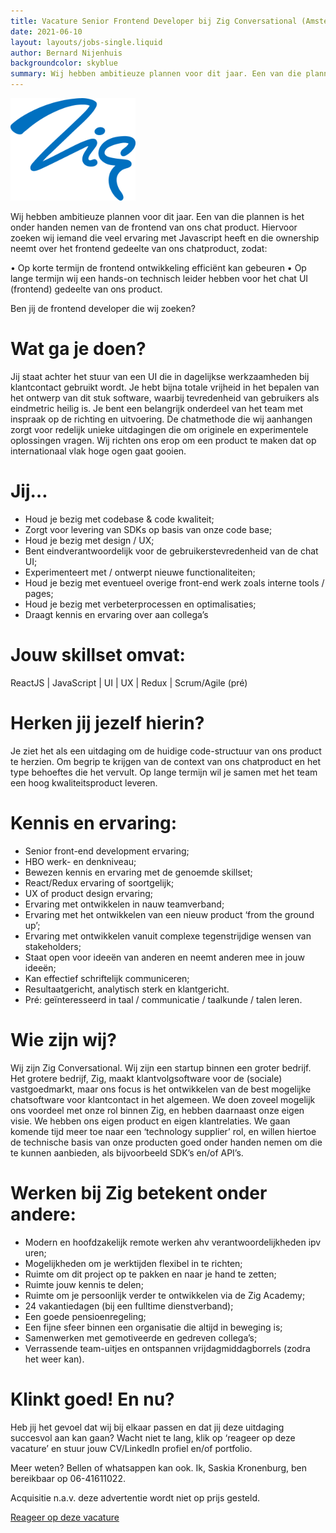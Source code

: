 ```yaml
---
title: Vacature Senior Frontend Developer bij Zig Conversational (Amsterdam/Huizen/Amersfoort)
date: 2021-06-10
layout: layouts/jobs-single.liquid
author: Bernard Nijenhuis
backgroundcolor: skyblue
summary: Wij hebben ambitieuze plannen voor dit jaar. Een van die plannen is het onder handen nemen van de frontend van ons chat product. Hiervoor zoeken wij iemand die veel ervaring met Javascript heeft en die ownership neemt over het frontend gedeelte van ons chatproduct.
---
```

![[Zig](https://zig.nl/)](/_img/werkgevers/zig.png)

Wij hebben ambitieuze plannen voor dit jaar. Een van die plannen is het onder handen nemen van de frontend van ons chat product. Hiervoor zoeken wij iemand die veel ervaring met Javascript heeft en die ownership neemt over het frontend gedeelte van ons chatproduct, zodat:

• Op korte termijn de frontend ontwikkeling efficiënt kan gebeuren
• Op lange termijn wij een hands-on technisch leider hebben voor het chat UI (frontend) gedeelte van ons product.

Ben jij de frontend developer die wij zoeken?

# Wat ga je doen?

Jij staat achter het stuur van een UI die in dagelijkse werkzaamheden bij klantcontact gebruikt wordt. Je hebt bijna totale vrijheid in het bepalen van het ontwerp van dit stuk software, waarbij tevredenheid van gebruikers als eindmetric heilig is. Je bent een belangrijk onderdeel van het team met inspraak op de richting en uitvoering. De chatmethode die wij aanhangen zorgt voor redelijk unieke uitdagingen die om originele en experimentele oplossingen vragen. Wij richten ons erop om een product te maken dat op internationaal vlak hoge ogen gaat gooien.

# Jij…

* Houd je bezig met codebase & code kwaliteit;
* Zorgt voor levering van SDKs op basis van onze code base;
* Houd je bezig met design / UX;
* Bent eindverantwoordelijk voor de gebruikerstevredenheid van de chat UI; 
* Experimenteert met / ontwerpt nieuwe functionaliteiten;
* Houd je bezig met eventueel overige front-end werk zoals interne tools / pages;
* Houd je bezig met verbeterprocessen en optimalisaties;
* Draagt kennis en ervaring over aan collega’s

# Jouw skillset omvat:

ReactJS | JavaScript | UI | UX | Redux | Scrum/Agile (pré)

# Herken jij jezelf hierin?

Je ziet het als een uitdaging om de huidige code-structuur van ons product te herzien. Om begrip te krijgen van de context van ons chatproduct en het type behoeftes die het vervult. Op lange termijn wil je samen met het team een hoog kwaliteitsproduct leveren.

# Kennis en ervaring:

* Senior front-end development ervaring;
* HBO werk- en denkniveau;
* Bewezen kennis en ervaring met de genoemde skillset;
* React/Redux ervaring of soortgelijk;
* UX of product design ervaring;
* Ervaring met ontwikkelen in nauw teamverband;
* Ervaring met het ontwikkelen van een nieuw product ‘from the ground up’; 
* Ervaring met ontwikkelen vanuit complexe tegenstrijdige wensen van stakeholders;
* Staat open voor ideeën van anderen en neemt anderen mee in jouw ideeën;
* Kan effectief schriftelijk communiceren;
* Resultaatgericht, analytisch sterk en klantgericht.
* Pré: geïnteresseerd in taal / communicatie / taalkunde / talen leren.

# Wie zijn wij?

Wij zijn Zig Conversational. Wij zijn een startup binnen een groter bedrijf. Het grotere bedrijf, Zig, maakt klantvolgsoftware voor de (sociale) vastgoedmarkt, maar ons focus is het ontwikkelen van de best mogelijke chatsoftware voor klantcontact in het algemeen. We doen zoveel mogelijk ons voordeel met onze rol binnen Zig, en hebben daarnaast onze eigen visie. We hebben ons eigen product en eigen klantrelaties. We gaan komende tijd meer toe naar een ‘technology supplier’ rol, en willen hiertoe de technische basis van onze producten goed onder handen nemen om die te kunnen aanbieden, als bijvoorbeeld SDK’s en/of API’s.

# Werken bij Zig betekent onder andere:

* Modern en hoofdzakelijk remote werken ahv verantwoordelijkheden ipv uren;
* Mogelijkheden om je werktijden flexibel in te richten;
* Ruimte om dit project op te pakken en naar je hand te zetten;
* Ruimte jouw kennis te delen;
* Ruimte om je persoonlijk verder te ontwikkelen via de Zig Academy;
* 24 vakantiedagen (bij een fulltime dienstverband);
* Een goede pensioenregeling;
* Een fijne sfeer binnen een organisatie die altijd in beweging is;
* Samenwerken met gemotiveerde en gedreven collega’s;
* Verrassende team-uitjes en ontspannen vrijdagmiddagborrels (zodra het weer kan).

# Klinkt goed! En nu?

Heb jij het gevoel dat wij bij elkaar passen en dat jij deze uitdaging succesvol aan kan gaan? Wacht niet te lang, klik op ‘reageer op deze vacature’ en stuur jouw CV/LinkedIn profiel en/of portfolio.

Meer weten? Bellen of whatsappen kan ook. Ik, Saskia Kronenburg, ben bereikbaar op 06-41611022.

Acquisitie n.a.v. deze advertentie wordt niet op prijs gesteld.

[Reageer op deze vacature](https://werkenbijzig.nl/2021/05/10/senior-frontend-developer/)
